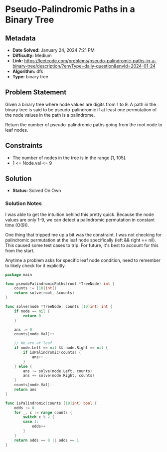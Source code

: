 # Pseudo-Palindromic Paths in a Binary Tree

## Metadata

- **Date Solved:** January 24, 2024 7:21 PM
- **Difficulty:** Medium
- **Link:** https://leetcode.com/problems/pseudo-palindromic-paths-in-a-binary-tree/description/?envType=daily-question&envId=2024-01-24
- **Algorithm:** dfs
- **Type:** binary tree

## Problem Statement

Given a binary tree where node values are digits from 1 to 9. A path in the binary tree is said to be pseudo-palindromic if at least one permutation of the node values in the path is a palindrome.

Return the number of pseudo-palindromic paths going from the root node to leaf nodes.

## Constraints

- The number of nodes in the tree is in the range [1, 105].
- 1 <= Node.val <= 9

## Solution

- **Status:** Solved On Own

### Solution Notes

I was able to get the intuition behind this pretty quick. Because the node values are only 1-9, we can detect a palindromic permutation in constant time (O(9)).

One thing that tripped me up a bit was the constraint. I was not checking for palindromic permutation at the leaf node specifically (left && right == nil). This caused some test cases to trip. For future, it's best to account for this from the start.

Anytime a problem asks for specific leaf node condition, need to remember to likely check for it explicitly.  


```go
package main

func pseudoPalindromicPaths(root *TreeNode) int {
	counts := [10]int{}
	return solve(root, &counts)
}

func solve(node *TreeNode, counts [10]int) int {
	if node == nil {
		return 0
	}

	ans := 0
	counts[node.Val]++

	// We are at leaf
	if node.Left == nil && node.Right == nil {
		if isPalindromic(counts) {
			ans++
		}
	} else {
		ans += solve(node.Left, counts)
		ans += solve(node.Right, counts)
	}
	counts[node.Val]--
	return ans
}

func isPalindromic(counts [10]int) bool {
	odds := 0
	for _, c := range counts {
		switch c % 2 {
		case 1:
			odds++
		}
	}
	return odds == 0 || odds == 1
}
```
